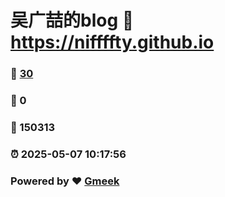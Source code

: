 # 吴广喆的blog :link: https://niffffty.github.io 
### :page_facing_up: [30](https://niffffty.github.io/tag.html) 
### :speech_balloon: 0 
### :hibiscus: 150313 
### :alarm_clock: 2025-05-07 10:17:56 
### Powered by :heart: [Gmeek](https://github.com/Meekdai/Gmeek)
